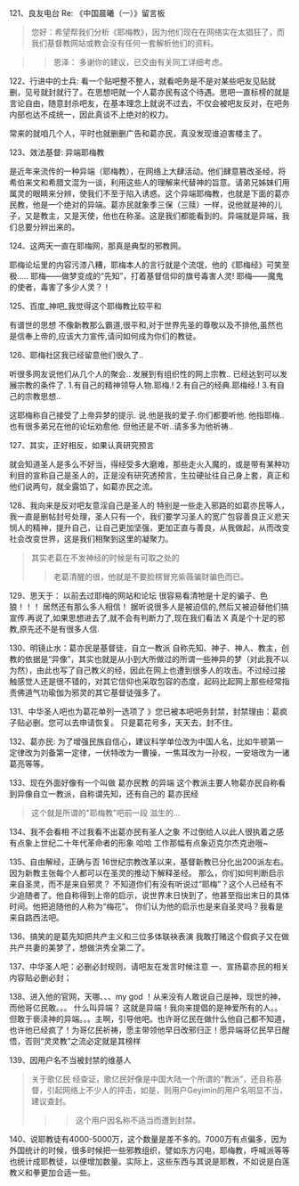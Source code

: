 121、良友电台 Re: 《中国晨曦（一）》留言板 

> 您好：希望帮我们分析《耶梅教》，因为他们现在在网络实在太猖狂了，而我们基督教网站或教会没有任何一套解析他们的资料。

>>恩泽：
多谢你的建议，已交由有关同工详细考虑。

122、行进中的士兵: 看一个贴吧整不整人，就看吧务是不是对某些吧友见贴就删，见号就封就行了。在思想吧就一个人葛亦民有这个待遇。思吧一直标榜的就是言论自由，随意封杀吧友，在基本理念上就说不过去，不仅会被吧友反对，在吧务内部也达不成统一，因此真谈不上绝对的权力。

常来的就咱几个人，平时也就删删广告和葛亦民，真没发现谁迫害楼主了。

123、效法基督: 异端耶梅教

是近年来流传的一种异端（耶梅教），在网络上大肆活动。他们肆意篡改圣经，将希伯来文和希腊文混为一谈，利用这些人的理解来代替神的旨意。请弟兄姊妹们用属灵的眼睛来分辨，使我们不至于陷入诱惑。这个异端耶梅教，也就是下面的葛亦民教，他是一个绝对的异端。葛亦民就象季三保（三赎）一样，说他就是神的儿子，又是教主，又是天使，他也在称圣。这是我们都能看到的。异端就是异端，我们总要分辨出来的。

124、这两天一直在耶梅网，那真是典型的邪教网。 

耶梅论坛里的内容污漆八糟，耶梅本人的言行就是个流氓，他的《耶梅经》可笑至极..... 耶梅——做梦变成的“先知”，打着基督信仰的旗号毒害人灵! 耶梅——魔鬼的使者，毒害了多少人灵？！

125、百度_神吧_我觉得这个耶梅教比较平和

有谱世的思想 不像新教那么霸道,很平和,对于世界先圣的尊敬以及不排他,虽然也是信奉上帝的,应该大力宣传,请问如何成为你们的教徒。

126、耶梅社区我已经留意他们很久了..

听很多网友说他们从几个人的聚会..
发展到有组织性的网上宗教..
已经达到可以发展宗教的条件了.
1.有自己的精神领导人物.耶梅.!
2.有自己的经典.耶梅经.!
3.有自己的宗教思想..

这耶梅称自己接受了上帝异梦的提示.
说.他是我的爱子.你们都要听他.
他指耶梅..也有很多弟兄在他的论坛劝愈他.
但他还是不听..请多多为他祈祷..

127、其实，正好相反，如果认真研究预言

就会知道圣人是多么不好当，得经受多大磨难，那些走火入魔的，或是带有某种功利目的宣称自己是圣人的，正是没有研究透预言，生拉硬扯往自己身上套，真正和他们说两句，就全露馅了，如葛亦民之流。

128、我向来是反对吧友意淫自己是圣人的
特别是一些走入邪路的如葛亦民等人，我一直是删帖封号处理，圣人只有一个，我们要学习圣人的宽广包容善良正义悲天悯人的精神，提升自己，让自己更加坚强，更加正直与善良，从我做起，从而改变社会改变世界，这是我们相聚到这里的凝聚力。
>其实老葛在不发神经的时候是有可取之处的
>>老葛清醒的很，他就是不要脸楞冒充紫薇骗财骗色而已。

129、思天于： 以前去过耶梅的网站和论坛
很容易看清牠是十足的骗子、色狼！！！
居然还有那么多人相信！
据听说很多人是被迫信的,然后又被迫替他们搞宣传.再说了,如果思想进去了,就不会有判断力了,现在我们看法 X 真是个十足的邪教,原先还不是有很多人信.

130、明镜止水：葛亦民是基督徒，自立一教派
自称先知、神子、神人、教主，创教的依据是“异像”，其实也就是从小到大所做过的所谓一些神异的梦（对此我不以为然），由此也写了自己教义的经，因此在网上也遭到很多人的攻击。不过经过接触感觉人还是很不错的，对其它信仰也采取包容的态度，起码比起网上那些经常指责佛道气功瑜伽为邪灵的其它基督徒强多了。

131、中华圣人吧也为葛花单列一选项了
》您已被本吧吧务封禁，封禁理由：葛疯子贴必删。您可以去申请恢复。
只是葛花号多，天天去，封不住。

132、葛亦民: 为了增强民族自信心，建议科学单位改为中国人名，比如牛顿第一定律改为刘备第一定律，一伏特改为一曹操，一焦耳改为一孙权，一安培改为一诸葛亮等等。

133、现在外面好像有一个叫做 葛亦民教 的异端
这个教派主要人物葛亦民自称看到异像自立一教派，自称谓先知，还有自己的 葛亦民经 
>这个就是所谓的"耶梅教"吧前一段 滋生的...

134、我不会看相 不过我看不出葛亦民有圣人之象 不过倒给人以此人很执着之感 有点象上世纪二十年代革命者的形象 哈哈
工作那幅有点象迈克尔杰克逊哦~

135、自由解经，正确与否
16世纪宗教改革以来，基督新教已分化出200派左右。 
因为新教主张每个人都可以在圣灵的推动下解释圣经。 
那么，你们如何判断启示来自圣灵，而不是来自邪灵？ 
不知道你们有没有听说过“耶梅”？这个人已经有不少追随者了。他自称得到上帝的启示，说世界末日快到了，他甚至指出末日的具体时间。他把追随他的人称为“梅花”。 
你们认为他的启示也是来自圣灵吗？我看是来自路西法吧。

136、搞笑的是葛先知把共产主义和三位多体联袂表演
我敢打赌这个假疯子又在做共产共妻的美梦了，想做洪秀全第二了。

137、中华圣人吧：必删必封规则，请吧友在发言时候注意
一、宣扬葛亦民的相关内容贴必删必封；

138、进入他的官网，天哪、、、my god ！从来没有人敢说自己是神，现世的神，而他哥亿民敢。。。 什么叫异端？ 这就是异端！我向来提倡的是神爱所有的人。。但敢于亵渎神的异端。。。主啊，引导他吧。也许哥亿民在做什么他自己都不知道，也许他已经疯了！为哥亿民祈祷，愿主带领他早日改邪归正！愿异端哥亿民早日醒悟，否则“灵灵教”之流必定就是其榜样

139、因用户名不当被封禁的维基人
>关于歌亿民
经查证，歌亿民好像是中国大陆一个所谓的“教派”，还自称基督，引起网络上不少人的抨击，如是，则用户Geyimin的用户名明显不当，建议查封。
>>>这个用户因名称不适当而遭到封禁。

140、说耶教徒有4000-5000万，这个数量是差不多的。7000万有点偏多，因为外国统计的时候，很多时候把一些邪教组织，譬如东方闪电，耶梅教，呼喊派等等也统计成耶教徒，以便增加数量。实际上，这些东西与其说是耶教，不如说是白莲教义和拳更加合适一些。